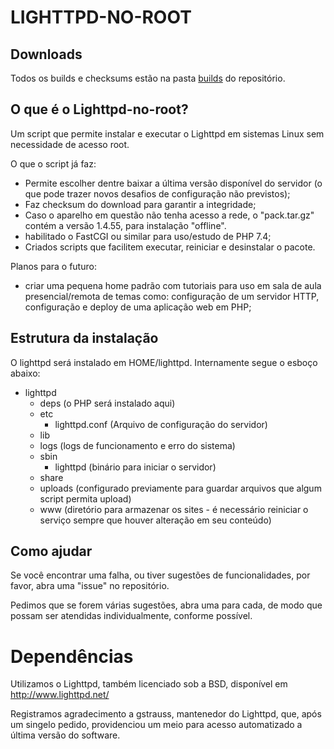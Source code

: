 # LIGHTTPD-NO-ROOT
## Downloads
Todos os builds e checksums estão na pasta [builds](https://github.com/felipebastos/lighttpd-no-root/releases) do repositório.

## O que é o Lighttpd-no-root?
Um script que permite instalar e executar o Lighttpd em sistemas Linux sem necessidade de acesso root.

O que o script já faz:
- Permite escolher dentre baixar a última versão disponível do servidor (o que pode trazer novos desafios de configuração não previstos);
- Faz checksum do download para garantir a integridade;
- Caso o aparelho em questão não tenha acesso a rede, o "pack.tar.gz" contém a versão 1.4.55, para instalação "offline".
- habilitado o FastCGI ou similar para uso/estudo de PHP 7.4;
- Criados scripts que facilitem executar, reiniciar e desinstalar o pacote.

Planos para o futuro:
- criar uma pequena home padrão com tutoriais para uso em sala de aula presencial/remota de temas como: configuração de um servidor HTTP, configuração e deploy de uma aplicação web em PHP;

## Estrutura da instalação
O lighttpd será instalado em HOME/lighttpd.
Internamente segue o esboço abaixo:
- lighttpd
  - deps (o PHP será instalado aqui)
  - etc
    - lighttpd.conf (Arquivo de configuração do servidor)
  - lib
  - logs (logs de funcionamento e erro do sistema)
  - sbin
    - lighttpd (binário para iniciar o servidor)
  - share
  - uploads (configurado previamente para guardar arquivos que algum script permita upload)
  - www (diretório para armazenar os sites - é necessário reiniciar o serviço sempre que houver alteração em seu conteúdo)

## Como ajudar
Se você encontrar uma falha, ou tiver sugestões de funcionalidades, por favor, abra uma "issue" no repositório.

Pedimos que se forem várias sugestões, abra uma para cada, de modo que possam ser atendidas individualmente, conforme possível.

# Dependências
Utilizamos o Lighttpd, também licenciado sob a BSD, disponível  em http://www.lighttpd.net/

Registramos agradecimento a gstrauss, mantenedor do Lighttpd, que, após um singelo pedido, providenciou um meio para acesso automatizado a última versão do software.
